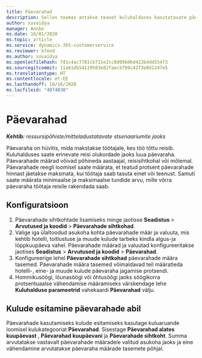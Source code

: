```yaml
---
title: Päevarahad
description: Selles teemas antakse teavet kuluhalduses kasutatavate päevarahade reeglite kohta.
author: suvaidya
manager: Annbe
ms.date: 10/01/2020
ms.topic: article
ms.service: dynamics-365-customerservice
ms.reviewer: kfend
ms.author: suvaidya
ms.openlocfilehash: 7d1c4ac7781cb711e2cc0d09606d422b4dd554f3
ms.sourcegitcommit: 11a61db54119503e82faec5f99c4273e8d1247e5
ms.translationtype: HT
ms.contentlocale: et-EE
ms.lasthandoff: 10/16/2020
ms.locfileid: "4074830"
---
```

# <a name="per-diems"></a>Päevarahad

_**Kehtib:** ressursipõhiste/mitteladustatavate stsenaariumite jaoks_


Päevaraha on hüvitis, mida makstakse töötajale, kes töö tõttu reisib. Kuluhalduses saate erinevate reisi olukordade jaoks luua päevaraha. Päevarahade määrad võivad põhineda aastaajal, reisisihtkohal või mõlemal. Päevarahade reegli loomisel saate määrata, et teatud protsent päevarahade hinnast jäetakse maksmata, kui töötaja saab tasuta einet või teenust. Samuti saate määrata minimaalse ja maksimaalse tundide arvu, mille võrra päevaraha töötaja reisile rakendada saab.

## <a name="configuration"></a>Konfiguratsioon 

1. Päevarahade sihtkohtade lisamiseks minge jaotisse **Seadistus** > **Arvutused ja koodid** > **Päevarahade sihtkohad**.
2. Valige iga ülaltoodud asukoha kohta päevarahade määr ja valuuta, mis kehtib hotelli, toitlustuse ja muude kulude tarbeks kindla algus-ja lõppkuupäeva vahel. Päevarahade määrad ja valuutad konfigureeritakse jaotises **Seadistus** > **Arvutused ja koodid** > **Päevarahad**.
3. Konfigureerige lehel **Päevarahade sihtkohad** päevarahade määra tasemed. Päevarahade määra tasemed võimaldavad teil määratleda hotelli-, eine- ja muude kulude päevaraha jagamise protsendi. 
4. Hommikusöögi, lõunasöögi või õhtusöögi jaoks söögikorra protsentuaalse vähendamise määramiseks värskendage lehe **Kuluhalduse parameetrid** vahekaardi **Päevarahad** välju. 
    
## <a name="submit-expenses-using-per-diem"></a>Kulude esitamine päevarahade abil
Päevarahade kasutamiseks kulude esitamiseks kasutage kuluaruande loomisel kulukategooriat **Päevarahad**. Sisestage **Päevarahad alates kuupäevast** , **Päevarahad kuupäevani** ja **Päevarahade sihtkoht**. Summa arvutatakse vastavalt päevarahade määradele valitud asukoha jaoks ja eine vähendamine arvutatakse päevaraha määrade tasemete põhjal.
